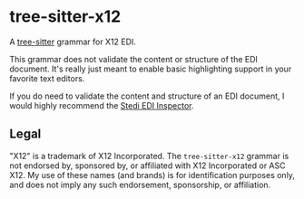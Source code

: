 # tree-sitter-x12

A [tree-sitter] grammar for X12 EDI.

This grammar does not validate the content or structure of the EDI document. It's really just meant to enable basic highlighting support in your
favorite text editors.

If you do need to validate the content and structure of an EDI document, I would highly recommend the [Stedi EDI Inspector].

## Legal

"X12" is a trademark of X12 Incorporated. The `tree-sitter-x12` grammar is not endorsed by, sponsored by, or affiliated with X12 Incorporated or ASC X12. My use of these names (and brands) is for identification purposes only, and does not imply any such endorsement, sponsorship, or affiliation.

<!-- Links -->

[tree-sitter]: https://github.com/tree-sitter/tree-sitter
[Stedi EDI Inspector]: https://www.stedi.com/edi/inspector
